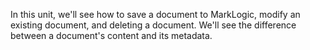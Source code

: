 In this unit, we'll see how to save a document to MarkLogic, modify an existing
document, and deleting a document. We'll see the difference between a 
document's content and its metadata. 
